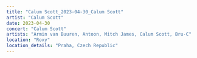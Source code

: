 ```yaml
---
title: "Calum Scott_2023-04-30_Calum Scott"
artist: "Calum Scott"
date: 2023-04-30
concert: "Calum Scott"
artists: "Armin van Buuren, Antoon, Mitch James, Calum Scott, Bru-C"
location: "Roxy"
location_details: "Praha, Czech Republic"
---
```

